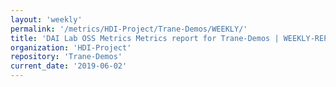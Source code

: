 ```yaml
---
layout: 'weekly'
permalink: '/metrics/HDI-Project/Trane-Demos/WEEKLY/'
title: 'DAI Lab OSS Metrics Metrics report for Trane-Demos | WEEKLY-REPORT-2019-06-02'
organization: 'HDI-Project'
repository: 'Trane-Demos'
current_date: '2019-06-02'
---
```

